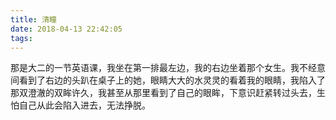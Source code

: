 ```yaml
---
title: 清瞳
date: 2018-04-13 22:42:05
tags:
---
```

  那是大二的一节英语课，我坐在第一排最左边，我的右边坐着那个女生。我不经意间看到了右边的头趴在桌子上的她，眼睛大大的水灵灵的看着我的眼睛，我陷入了那双澄澈的双眸许久，我甚至从那里看到了自己的眼眸，下意识赶紧转过头去，生怕自己从此会陷入进去，无法挣脱。
